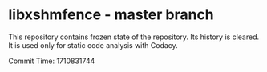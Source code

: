 # libxshmfence - master branch

This repository contains frozen state of the repository.
Its history is cleared. It is used only for static code
analysis with Codacy.

Commit Time: 1710831744